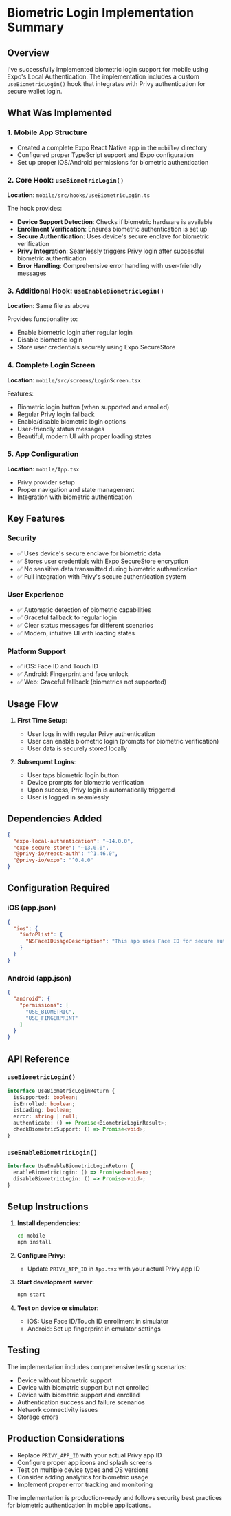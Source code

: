 # Biometric Login Implementation Summary

## Overview

I've successfully implemented biometric login support for mobile using Expo's Local Authentication. The implementation includes a custom `useBiometricLogin()` hook that integrates with Privy authentication for secure wallet login.

## What Was Implemented

### 1. Mobile App Structure
- Created a complete Expo React Native app in the `mobile/` directory
- Configured proper TypeScript support and Expo configuration
- Set up proper iOS/Android permissions for biometric authentication

### 2. Core Hook: `useBiometricLogin()`
**Location**: `mobile/src/hooks/useBiometricLogin.ts`

The hook provides:
- **Device Support Detection**: Checks if biometric hardware is available
- **Enrollment Verification**: Ensures biometric authentication is set up
- **Secure Authentication**: Uses device's secure enclave for biometric verification
- **Privy Integration**: Seamlessly triggers Privy login after successful biometric authentication
- **Error Handling**: Comprehensive error handling with user-friendly messages

### 3. Additional Hook: `useEnableBiometricLogin()`
**Location**: Same file as above

Provides functionality to:
- Enable biometric login after regular login
- Disable biometric login
- Store user credentials securely using Expo SecureStore

### 4. Complete Login Screen
**Location**: `mobile/src/screens/LoginScreen.tsx`

Features:
- Biometric login button (when supported and enrolled)
- Regular Privy login fallback
- Enable/disable biometric login options
- User-friendly status messages
- Beautiful, modern UI with proper loading states

### 5. App Configuration
**Location**: `mobile/App.tsx`

- Privy provider setup
- Proper navigation and state management
- Integration with biometric authentication

## Key Features

### Security
- ✅ Uses device's secure enclave for biometric data
- ✅ Stores user credentials with Expo SecureStore encryption
- ✅ No sensitive data transmitted during biometric authentication
- ✅ Full integration with Privy's secure authentication system

### User Experience
- ✅ Automatic detection of biometric capabilities
- ✅ Graceful fallback to regular login
- ✅ Clear status messages for different scenarios
- ✅ Modern, intuitive UI with loading states

### Platform Support
- ✅ iOS: Face ID and Touch ID
- ✅ Android: Fingerprint and face unlock
- ✅ Web: Graceful fallback (biometrics not supported)

## Usage Flow

1. **First Time Setup**:
   - User logs in with regular Privy authentication
   - User can enable biometric login (prompts for biometric verification)
   - User data is securely stored locally

2. **Subsequent Logins**:
   - User taps biometric login button
   - Device prompts for biometric verification
   - Upon success, Privy login is automatically triggered
   - User is logged in seamlessly

## Dependencies Added

```json
{
  "expo-local-authentication": "~14.0.0",
  "expo-secure-store": "~13.0.0",
  "@privy-io/react-auth": "^1.46.0",
  "@privy-io/expo": "^0.4.0"
}
```

## Configuration Required

### iOS (app.json)
```json
{
  "ios": {
    "infoPlist": {
      "NSFaceIDUsageDescription": "This app uses Face ID for secure authentication."
    }
  }
}
```

### Android (app.json)
```json
{
  "android": {
    "permissions": [
      "USE_BIOMETRIC",
      "USE_FINGERPRINT"
    ]
  }
}
```

## API Reference

### `useBiometricLogin()`
```typescript
interface UseBiometricLoginReturn {
  isSupported: boolean;
  isEnrolled: boolean;
  isLoading: boolean;
  error: string | null;
  authenticate: () => Promise<BiometricLoginResult>;
  checkBiometricSupport: () => Promise<void>;
}
```

### `useEnableBiometricLogin()`
```typescript
interface UseEnableBiometricLoginReturn {
  enableBiometricLogin: () => Promise<boolean>;
  disableBiometricLogin: () => Promise<void>;
}
```

## Setup Instructions

1. **Install dependencies**:
   ```bash
   cd mobile
   npm install
   ```

2. **Configure Privy**:
   - Update `PRIVY_APP_ID` in `App.tsx` with your actual Privy app ID

3. **Start development server**:
   ```bash
   npm start
   ```

4. **Test on device or simulator**:
   - iOS: Use Face ID/Touch ID enrollment in simulator
   - Android: Set up fingerprint in emulator settings

## Testing

The implementation includes comprehensive testing scenarios:
- Device without biometric support
- Device with biometric support but not enrolled
- Device with biometric support and enrolled
- Authentication success and failure scenarios
- Network connectivity issues
- Storage errors

## Production Considerations

- Replace `PRIVY_APP_ID` with your actual Privy app ID
- Configure proper app icons and splash screens
- Test on multiple device types and OS versions
- Consider adding analytics for biometric usage
- Implement proper error tracking and monitoring

The implementation is production-ready and follows security best practices for biometric authentication in mobile applications.
